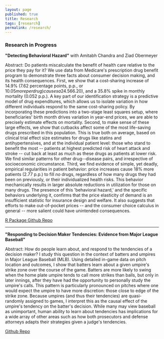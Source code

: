 ```yaml
---
layout: page
published: true
title: Research
tags: [research]
permalink: /research/
---
```


### Research in Progress

**"Detecting Behavioral Hazard"** with Amitabh Chandra and Ziad Obermeyer

Abstract: Do patients miscalculate the benefit of health care relative to the price they pay for it? We use data from Medicare's prescription drug benefit program to demonstrate three facts about consumer decision making, and its health consequences. First, we show that a cost-sharing increase of 14.9% (7.62 percentage points, p.p., or $10.05 more per drug) causes a 24.5% drop in total drug consumption ($66.20), and a 35.8% spike in monthly mortality (0.052 p.p.). A key part of our identification strategy is a predictive model of drug expenditures, which allows us to isolate variation in how different individuals respond to the same cost-sharing policy. By incorporating these predictions into a two-stage least squares setup, where beneficiaries' birth month drives variation in year-end prices, we are able to precisely estimate effects on mortality. Second, to make sense of these large effects, we show that cutbacks affect some of the most life-saving drugs prescribed in this population. This is true both on average, based on clinical trial effect size estimates for drugs like statins and antihypertensives, and at the individual patient level: those who stand to benefit the most -- patients at highest predicted risk of heart attack and stroke -- cut back at least as much as these drugs as patients at lower risk. We find similar patterns for other drug--disease pairs, and irrespective of socioeconomic circumstance. Third, we find evidence of simple, yet deadly, empirical regularities in patient behavior: price increases cause 18% more patients (2.77 p.p.) to fill *no* drugs, regardless of how many drugs they had been on previously, or their individualized health risks. This behavior mechanically results in larger absolute reductions in utilization for those on many drugs. The presence of this 'behavioral hazard,' and the specific behaviors underlying it, confirms that the price elasticity of demand is an insufficient statistic for insurance design and welfare. It also suggests that efforts to make out-of-pocket prices -- and the consumer choice calculus in general -- more salient could have unintended consequences.

[R Package Github Repo](https://github.com/evanjflack/cfo.behavioral)

---

**"Responding to Decision Maker Tendencies: Evidence from Major League Baseball"**

Abstract: 
How do people learn about, and respond to the tendencies of a decision maker? I study this question in the context of batters and umpires in Major League Baseball (MLB). Using detailed in-game data on pitch location and outcomes, I show that batters learn about a given umpire's strike zone over the course of the game. Batters are more likely to swing when the home plate umpire tends to call more strikes than balls, but only in later innings, after they have had the opportunity to personally study the umpire's calls. This pattern is particularly pronounced on pitches where one would expect the umpire to have more discretion: those close to edge of the strike zone. Because umpires (and thus their tendencies) are quasi-randomly assigned to games, I interpret this as the causal effect of the umpire's tendency on the batter's decision. While many may view baseball as unimportant, human ability to learn about tendencies has implications for a wide array of other areas such as how both prosecutors and defense attorneys adapts their strategies given a judge's tendencies.

[Github Repo](https://github.com/evanjflack/umpire_fe)

